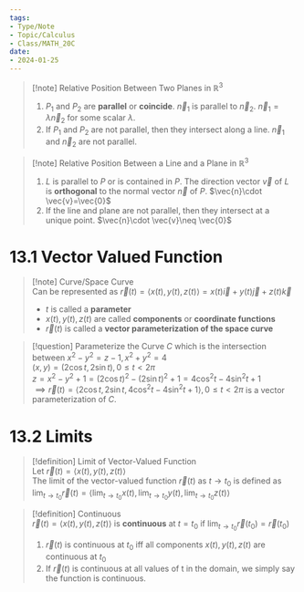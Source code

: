 ```yaml
---
tags:  
- Type/Note  
- Topic/Calculus  
- Class/MATH_20C  
date:  
- 2024-01-25  
---
```

  
> [!note] Relative Position Between Two Planes in $\mathbb{R}^{3}$  
> 1. $P_{1}$ and $P_{2}$ are **parallel** or **coincide**. $\vec{n}_{1}$ is parallel to $\vec{n}_{2}$. $\vec{n}_{1}=\lambda \vec{n}_{2}$ for some scalar $\lambda$.  
> 2. If $P_{1}$ and $P_{2}$ are not parallel, then they intersect along a line. $\vec{n}_{1}$ and $\vec{n}_{2}$ are not parallel.  
  
> [!note] Relative Position Between a Line and a Plane in $\mathbb{R}^{3}$  
> 1. $L$ is parallel to $P$ or is contained in $P$. The direction vector $\vec{v}$ of $L$ is **orthogonal** to the normal vector $\vec{n}$ of $P$. $\vec{n}\cdot \vec{v}=\vec{0}$  
> 2. If the line and plane are not parallel, then they intersect at a unique point. $\vec{n}\cdot \vec{v}\neq \vec{0}$  
  
# 13.1 Vector Valued Function  
  
> [!note] Curve/Space Curve  
> Can be represented as $\vec{r}(t)=\langle x(t),y(t),z(t)\rangle=x(t)\vec{i}+y(t)\vec{j}+z(t)\vec{k}$  
> - $t$ is called a **parameter**  
> - $x(t),y(t),z(t)$ are called **components** or **coordinate functions**  
> - $\vec{r}(t)$ is called a **vector parameterization of the space curve**  
  
> [!question] Parameterize the Curve $C$ which is the intersection between $x^2-y^2=z-1,x^2+y^2=4$  
> $(x,y)=(2\cos t,2\sin t),0\leq t<2\pi$  
> $z=x^2-y^2+1=(2\cos t)^2-(2\sin t)^2+1=4\cos^2t-4\sin^2t+1$  
> $\implies \vec{r}(t)=\langle 2\cos t,2\sin t,4\cos^2t-4\sin^2t+1\rangle,0\leq t<2\pi$ is a vector parameterization of $C$.  
  
# 13.2 Limits  
  
> [!definition] Limit of Vector-Valued Function  
> Let $\vec{r}(t)=\langle x(t),y(t),z(t) \rangle$  
> The limit of the vector-valued function $\vec{r}(t)$ as $t\to t_{0}$ is defined as $\lim_{ t \to t_{0} }\vec{r}(t)=\langle \lim_{ t \to t_{0} }x(t),\lim_{ t \to t_{0} }y(t),\lim_{ t \to t_{0} }z(t)\rangle$  
  
> [!definition] Continuous  
> $\vec{r}(t)=\langle x(t),y(t),z(t) \rangle$ is **continuous** at $t=t_{0}$ if $\lim_{ t \to t_{0} }\vec{r}(t_{0})=\vec{r}(t_{0})$  
> 1. $\vec{r}(t)$ is continuous at $t_{0}$ iff all components $x(t),y(t),z(t)$ are continuous at $t_{0}$  
> 2. If $\vec{r}(t)$ is continuous at all values of t in the domain, we simply say the function is continuous.  
